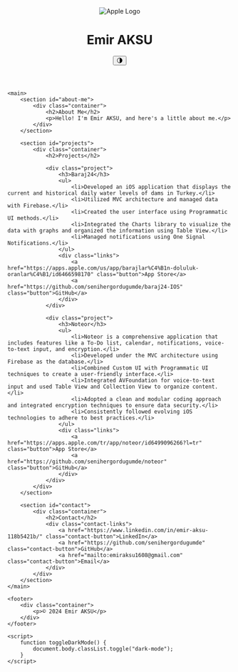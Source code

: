 <!DOCTYPE html>
<html lang="en">
<head>
    <meta charset="UTF-8">
    <meta http-equiv="X-UA-Compatible" content="IE=edge">
    <meta name="viewport" content="width=device-width, initial-scale=1.0">
    <title>Emir AKSU - Portfolio</title>
    <link rel="stylesheet" href="styles.css">
</head>
<body>
    <header>
        <div class="container">
            <div class="header-logo">
                <img src="https://upload.wikimedia.org/wikipedia/commons/thumb/f/fa/Apple_logo_black.svg/814px-Apple_logo_black.svg.png" alt="Apple Logo">
                <h1>Emir AKSU</h1>
            </div>
            <button id="darkModeButton" onclick="toggleDarkMode()">🌗</button>
        </div>
    </header>

    <main>
        <section id="about-me">
            <div class="container">
                <h2>About Me</h2>
                <p>Hello! I'm Emir AKSU, and here's a little about me.</p>
            </div>
        </section>

        <section id="projects">
            <div class="container">
                <h2>Projects</h2>

                <div class="project">
                    <h3>Baraj24</h3>
                    <ul>
                        <li>Developed an iOS application that displays the current and historical daily water levels of dams in Turkey.</li>
                        <li>Utilized MVC architecture and managed data with Firebase.</li>
                        <li>Created the user interface using Programmatic UI methods.</li>
                        <li>Integrated the Charts library to visualize the data with graphs and organized the information using Table View.</li>
                        <li>Managed notifications using One Signal Notifications.</li>
                    </ul>
                    <div class="links">
                        <a href="https://apps.apple.com/us/app/barajlar%C4%B1n-doluluk-oranlar%C4%B1/id6466598170" class="button">App Store</a>
                        <a href="https://github.com/senihergordugumde/baraj24-IOS" class="button">GitHub</a>
                    </div>
                </div>

                <div class="project">
                    <h3>Noteor</h3>
                    <ul>
                        <li>Noteor is a comprehensive application that includes features like a To-Do list, calendar, notifications, voice-to-text input, and encryption.</li>
                        <li>Developed under the MVC architecture using Firebase as the database.</li>
                        <li>Combined Custom UI with Programmatic UI techniques to create a user-friendly interface.</li>
                        <li>Integrated AVFoundation for voice-to-text input and used Table View and Collection View to organize content.</li>
                        <li>Adopted a clean and modular coding approach and integrated encryption techniques to ensure data security.</li>
                        <li>Consistently followed evolving iOS technologies to adhere to best practices.</li>
                    </ul>
                    <div class="links">
                        <a href="https://apps.apple.com/tr/app/noteor/id6499096266?l=tr" class="button">App Store</a>
                        <a href="https://github.com/senihergordugumde/noteor" class="button">GitHub</a>
                    </div>
                </div>
            </div>
        </section>

        <section id="contact">
            <div class="container">
                <h2>Contact</h2>
                <div class="contact-links">
                    <a href="https://www.linkedin.com/in/emir-aksu-118b5421b/" class="contact-button">LinkedIn</a>
                    <a href="https://github.com/senihergordugumde" class="contact-button">GitHub</a>
                    <a href="mailto:emiraksu1608@gmail.com" class="contact-button">Email</a>
                </div>
            </div>
        </section>
    </main>

    <footer>
        <div class="container">
            <p>© 2024 Emir AKSU</p>
        </div>
    </footer>

    <script>
        function toggleDarkMode() {
            document.body.classList.toggle("dark-mode");
        }
    </script>
</body>
</html>
